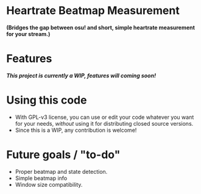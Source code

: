 # Heartrate Beatmap Measurement

**(Bridges the gap between osu! and short, simple heartrate measurement for your stream.)**


# Features

 ***This project is currently a WIP, features will coming soon!***




# Using this code
- With GPL-v3 license, you can use or edit your code whatever you want for your needs, *without* using it for distributing closed source versions.
- Since this is a WIP, any contribution is welcome!

# Future goals / "to-do"
- Proper beatmap and state detection.
- Simple beatmap info
- Window size compatibility.